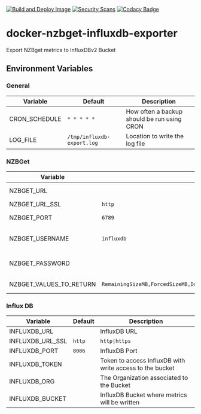 [![Build and Deploy Image](https://github.com/tkhom3/docker-nzbget-influxdb-exporter/actions/workflows/build-and-deploy.yml/badge.svg)](https://github.com/tkhom3/docker-nzbget-influxdb-exporter/actions/workflows/build-and-deploy.yml)
[![Security Scans](https://github.com/tkhom3/docker-nzbget-influxdb-exporter/actions/workflows/security-scans-pr.yml/badge.svg)](https://github.com/tkhom3/docker-nzbget-influxdb-exporter/actions/workflows/security-scans-pr.yml)
[![Codacy Badge](https://app.codacy.com/project/badge/Grade/8f4dcbb86b6a4e40a6fb9496a518cc5d)](https://www.codacy.com/gh/tkhom3/docker-nzbget-influxdb-exporter/dashboard?utm_source=github.com&amp;utm_medium=referral&amp;utm_content=tkhom3/docker-nzbget-influxdb-exporter&amp;utm_campaign=Badge_Grade)

# docker-nzbget-influxdb-exporter

Export NZBget metrics to InfluxDBv2 Bucket

## Environment Variables

### General

| **Variable**  | **Default** | **Description** |
|-|-|-|
| CRON_SCHEDULE | `* * * * *` | How often a backup should be run using CRON |
| LOG_FILE | `/tmp/influxdb-export.log` | Location to write the log file |

### NZBGet

| **Variable**  | **Default** | **Description** |
|-|-|-|
| NZBGET_URL | | URL for NZBGet |
| NZBGET_URL_SSL | `http` | `http\|https` |
| NZBGET_PORT | `6789` | NZBGet Port |
| NZBGET_USERNAME | `influxdb` | Username to access NZBGet API |
| NZBGET_PASSWORD | | Password to access NZBGet API |
| NZBGET_VALUES_TO_RETURN | `RemainingSizeMB,ForcedSizeMB,DownloadedSizeMB,ArticleCacheMB,DownloadRate,ThreadCount,PostJobCount` | Values to return |

### Influx DB

| **Variable**  | **Default** | **Description** |
|-|-|-|
| INFLUXDB_URL | | InfluxDB URL |
| INFLUXDB_URL_SSL | `http` | `http\|https` |
| INFLUXDB_PORT | `8086` | InfluxDB Port|
| INFLUXDB_TOKEN | | Token to access InfluxDB with write access to the bucket |
| INFLUXDB_ORG | | The Organization associated to the Bucket |
| INFLUXDB_BUCKET | | InfluxDB Bucket where metrics will be written |
